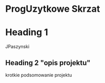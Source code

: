# ProgUzytkowe Skrzat
# Heading 1
JPaszynski
## Heading 2  "opis projektu"
krotkie podsomowanie projektu